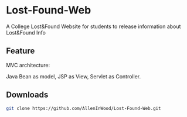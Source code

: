 # Lost-Found-Web
A College Lost&amp;Found Website for students to release information about Lost&amp;Found Info

## Feature
MVC  architecture:

Java Bean as model, JSP as View, Servlet as Controller.

## Downloads
```bash
git clone https://github.com/AllenInWood/Lost-Found-Web.git
```
